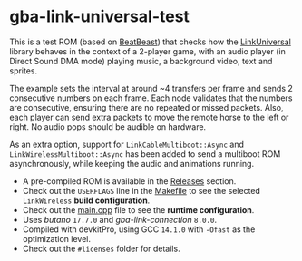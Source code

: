 # gba-link-universal-test

This is a test ROM (based on [BeatBeast](https://github.com/afska/beat-beast)) that checks how the [LinkUniversal](https://github.com/afska/gba-link-connection?tab=readme-ov-file#-LinkUniversal) library behaves in the context of a 2-player game, with an audio player (in Direct Sound DMA mode) playing music, a background video, text and sprites.

The example sets the interval at around ~4 transfers per frame and sends 2 consecutive numbers on each frame. Each node validates that the numbers are consecutive, ensuring there are no repeated or missed packets. Also, each player can send extra packets to move the remote horse to the left or right. No audio pops should be audible on hardware.

As an extra option, support for `LinkCableMultiboot::Async` and `LinkWirelessMultiboot::Async` has been added to send a multiboot ROM asynchronously, while keeping the audio and animations running.

- A pre-compiled ROM is available in the [Releases](https://github.com/afska/gba-link-universal-test/releases) section.
- Check out the `USERFLAGS` line in the [Makefile](Makefile#L51) to see the selected `LinkWireless` **build configuration**.
- Check out the [main.cpp](src/main.cpp#L32) file to see the **runtime configuration**.
- Uses *butano* `17.7.0` and *gba-link-connection* `8.0.0`.
- Compiled with devkitPro, using GCC `14.1.0` with `-Ofast` as the optimization level.
- Check out the `#licenses` folder for details.
